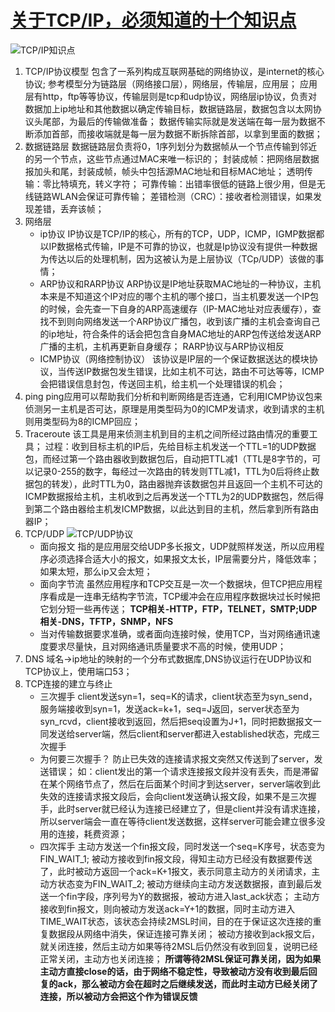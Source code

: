 # [关于TCP/IP，必须知道的十个知识点](https://blog.csdn.net/u012371712/article/details/80795297)

![TCP/IP知识点](http://p9.pstatp.com/large/pgc-image/1529747996683fb281bff37)

1. TCP/IP协议模型
    包含了一系列构成互联网基础的网络协议，是internet的核心协议;
    参考模型分为链路层（网络接口层），网络层，传输层，应用层；
    应用层有http，ftp等等协议，传输层则是tcp和udp协议，网络层ip协议，负责对数据加上ip地址和其他数据以确定传输目标，数据链路层，数据包含以太网协议头尾部，为最后的传输做准备；
    数据传输实际就是发送端在每一层为数据不断添加首部，而接收端就是每一层为数据不断拆除首部，以拿到里面的数据；
2. 数据链路层
    数据链路层负责将0，1序列划分为数据帧从一个节点传输到邻近的另一个节点，这些节点通过MAC来唯一标识的；
    封装成帧：把网络层数据报加头和尾，封装成帧，帧头中包括源MAC地址和目标MAC地址；
    透明传输：零比特填充，转义字符；
    可靠传输：出错率很低的链路上很少用，但是无线链路WLAN会保证可靠传输；
    差错检测（CRC）：接收者检测错误，如果发现差错，丢弃该帧；
3. 网络层
    * ip协议
    IP协议是TCP/IP的核心，所有的TCP，UDP，ICMP，IGMP数据都以IP数据格式传输，IP是不可靠的协议，也就是Ip协议没有提供一种数据为传达以后的处理机制，因为这被认为是上层协议（TCp/UDP）该做的事情；
    * ARP协议和RARP协议
    ARP协议是IP地址获取MAC地址的一种协议，主机本来是不知道这个IP对应的哪个主机的哪个接口，当主机要发送一个IP包的时候，会先查一下自身的ARP高速缓存（IP-MAC地址对应表缓存），查找不到则向网络发送一个ARP协议广播包，收到该广播的主机会查询自己的ip地址，符合条件的话会把包含自身MAC地址的ARP包传送给发送ARP广播的主机，主机再更新自身缓存；
    RARP协议与ARP协议相反
    * ICMP协议（网络控制协议）
    该协议是IP层的一个保证数据送达的模块协议，当传送IP数据包发生错误，比如主机不可达，路由不可达等等，ICMP会把错误信息封包，传送回主机，给主机一个处理错误的机会；
4. ping
    ping应用可以帮助我们分析和判断网络是否连通，它利用ICMP协议包来侦测另一主机是否可达，原理是用类型码为0的ICMP发请求，收到请求的主机则用类型码为8的ICMP回应；
5. Traceroute
    该工具是用来侦测主机到目的主机之间所经过路由情况的重要工具；
    过程：收到目标主机的IP后，先给目标主机发送一个TTL=1的UDP数据包，而经过第一个路由器收到数据包后，自动把TTL减1（TTL是8字节的，可以记录0-255的数字，每经过一次路由的转发则TTL减1，TTL为0后将终止数据包的转发），此时TTL为0，路由器抛弃该数据包并且返回一个主机不可达的ICMP数据报给主机，主机收到之后再发送一个TTL为2的UDP数据包，然后得到第二个路由器给主机发ICMP数据，以此达到目的主机，然后拿到所有路由器IP；
6. TCP/UDP
    ![TCP/UDP协议](http://p3.pstatp.com/large/pgc-image/15297479967902065f51602)
    * 面向报文
    指的是应用层交给UDP多长报文，UDP就照样发送，所以应用程序必须选择合适大小的报文，如果报文太长，IP层需要分片，降低效率；如果太短，那么ip又会太短；
    * 面向字节流
    虽然应用程序和TCP交互是一次一个数据块，但TCP把应用程序看成是一连串无结构字节流，TCP缓冲会在应用程序数据块过长时候把它划分短一些再传送；
    **TCP相关-HTTP，FTP，TELNET，SMTP;UDP相关-DNS，TFTP，SNMP，NFS**
    * 当对传输数据要求准确，或者面向连接时候，使用TCP，当对网络通讯速度要求尽量快，且对网络通讯质量要求不高的时候，使用UDP；
7. DNS
    域名->ip地址的映射的一个分布式数据库,DNS协议运行在UDP协议和TCP协议上，使用端口53；
8. TCP连接的建立与终止
    * 三次握手
    client发送syn=1，seq=K的请求，client状态至为syn_send，服务端接收到syn=1，发送ack=k+1，seq=J返回，server状态至为syn_rcvd，client接收到返回，然后把seq设置为J+1，同时把数据报文一同发送给server端，然后client和server都进入established状态，完成三次握手
    * 为何要三次握手？
    防止已失效的连接请求报文突然又传送到了server，发送错误；
    如：client发出的第一个请求连接报文段并没有丢失，而是滞留在某个网络节点了，然后在后面某个时间才到达server，server端收到此失效的连接请求报文段后，会向client发送确认报文段，如果不是三次握手，此时server就已经认为连接已经建立了，但是client并没有请求连接，所以server端会一直在等待client发送数据，这样server可能会建立很多没用的连接，耗费资源；
    * 四次挥手
    主动方发送一个fin报文段，同时发送一个seq=K序号，状态变为FIN_WAIT_1;
    被动方接收到fin报文段，得知主动方已经没有数据要传送了，此时被动方返回一个ack=K+1报文，表示同意主动方的关闭请求，主动方状态变为FIN_WAIT_2;
    被动方继续向主动方发送数据报，直到最后发送一个fin字段，序列号为Y的数据报，被动方进入last_ack状态；
    主动方接收到fin报文，则向被动方发送ack=Y+1的数据，同时主动方进入TIME_WAIT状态，该状态会持续2MSL时间，目的在于保证这次连接的重复数据段从网络中消失，保证连接可靠关闭；
    被动方接收到ack报文后，就关闭连接，然后主动方如果等待2MSL后仍然没有收到回复，说明已经正常关闭，主动方也关闭连接；
    **所谓等待2MSL保证可靠关闭，因为如果主动方直接close的话，由于网络不稳定性，导致被动方没有收到最后回复的ack，那么被动方会在超时之后继续发送，而此时主动方已经关闭了连接，所以被动方会把这个作为错误反馈**
